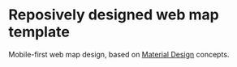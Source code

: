 # Reposively designed web map template

Mobile-first web map design, based on [Material Design](http://www.google.com/design/spec/material-design/introduction.html) concepts.